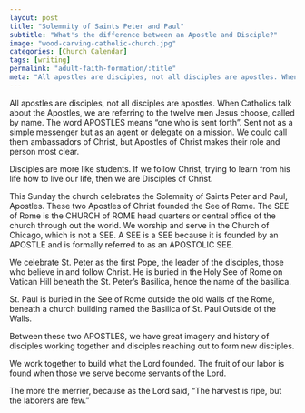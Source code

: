 ```yaml
---
layout: post
title: "Solemnity of Saints Peter and Paul"
subtitle: "What's the difference between an Apostle and Disciple?"
image: "wood-carving-catholic-church.jpg"
categories: [Church Calendar]
tags: [writing]
permalink: "adult-faith-formation/:title"
meta: "All apostles are disciples, not all disciples are apostles. When Catholics talk about the Apostles, we are referring to the twelve men Jesus choose, called by name. The word APOSTLES means “one who is sent forth”. Sent not as a simple messenger but as an agent or delegate on a mission. We could call them ambassadors of Christ, but Apostles of Christ makes their role and person most clear."
---
```

All apostles are disciples, not all disciples are apostles. When Catholics talk about the Apostles, we are referring to the twelve men Jesus choose, called by name. The word APOSTLES means “one who is sent forth”. Sent not as a simple messenger but as an agent or delegate on a mission. We could call them ambassadors of Christ, but Apostles of Christ makes their role and person most clear.
<!--more-->

Disciples are more like students. If we follow Christ, trying to learn from his life how to live our life, then we are Disciples of Christ.

This Sunday the church celebrates the Solemnity of Saints Peter and Paul, Apostles. These two Apostles of Christ founded the See of Rome. The SEE of Rome is the CHURCH of ROME head quarters or central office of the church through out the world. We worship and serve in the Church of Chicago, which is not a SEE. A SEE is a SEE because it is founded by an APOSTLE and is formally referred to as an APOSTOLIC SEE.

We celebrate St. Peter as the first Pope, the leader of the disciples, those who believe in and follow Christ. He is buried in the Holy See of Rome on Vatican Hill beneath the St. Peter’s Basilica, hence the name of the basilica.

St. Paul is buried in the See of Rome outside the old walls of the Rome, beneath a church building named the Basilica of St. Paul Outside of the Walls.

Between these two APOSTLES, we have great imagery and history of disciples working together and disciples reaching out to form new disciples.

We work together to build what the Lord founded. The fruit of our labor is found when those we serve become servants of the Lord.

The more the merrier, because as the Lord said, “The harvest is ripe, but the laborers are few.”